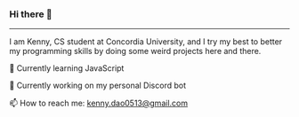### Hi there 👋
---

I am Kenny, CS student at Concordia University, and I try my best to better my programming skills by doing some weird projects here and there.

🌱 Currently learning JavaScript

🔭 Currently working on my personal Discord bot

📫 How to reach me: kenny.dao0513@gmail.com



